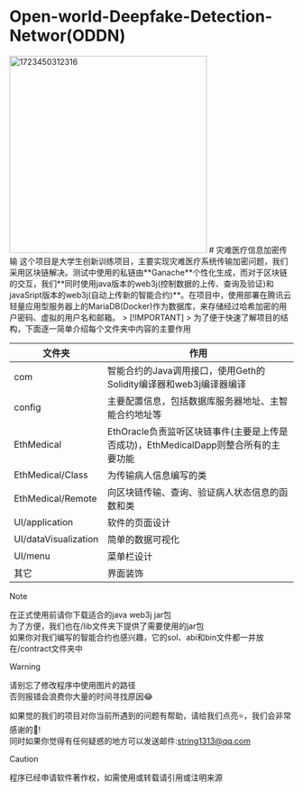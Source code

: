 # Open-world-Deepfake-Detection-Networ(ODDN)
<img width="350" alt="1723450312316" src="https://github.com/user-attachments/assets/44461f22-304a-45d1-804b-197a6c2fa154">  
 # 灾难医疗信息加密传输  
这个项目是大学生创新训练项目，主要实现灾难医疗系统传输加密问题，我们采用区块链解决。测试中使用的私链由**Ganache**个性化生成，而对于区块链的交互，我们**同时使用java版本的web3j(控制数据的上传、查询及验证)和
javaSript版本的web3j(自动上传新的智能合约)**。在项目中，使用部署在腾讯云轻量应用型服务器上的MariaDB(Docker)作为数据库，来存储经过哈希加密的用户密码、虚拟的用户名和邮箱。  
> [!IMPORTANT]
> 为了便于快速了解项目的结构，下面逐一简单介绍每个文件夹中内容的主要作用

| 文件夹 | 作用 |
| ----- | ----- |
| com | 智能合约的Java调用接口，使用Geth的Solidity编译器和web3j编译器编译 |
| config | 主要配置信息，包括数据库服务器地址、主智能合约地址等 |
| EthMedical | EthOracle负责监听区块链事件(主要是上传是否成功)，EthMedicalDapp则整合所有的主要功能 |
| EthMedical/Class | 为传输病人信息编写的类 |
| EthMedical/Remote | 向区块链传输、查询、验证病人状态信息的函数和类 |
| UI/application | 软件的页面设计 |
| UI/dataVisualization | 简单的数据可视化 |
| UI/menu | 菜单栏设计 |
| 其它 | 界面装饰 |  

> [!NOTE]
> 在正式使用前请你下载适合的java web3j jar包  
> 为了方便，我们也在/lib文件夹下提供了需要使用的jar包  
> 如果你对我们编写的智能合约也感兴趣，它的sol、abi和bin文件都一并放在/contract文件夹中

> [!WARNING]
> 请别忘了修改程序中使用图片的路径  
> 否则报错会浪费你大量的时间寻找原因😂

如果觉的我们的项目对你当前所遇到的问题有帮助，请给我们点亮⭐，我们会非常感谢的🥰!  
同时如果你觉得有任何疑惑的地方可以发送邮件:string1313@qq.com    

> [!CAUTION]
> 程序已经申请软件著作权，如需使用或转载请引用或注明来源
